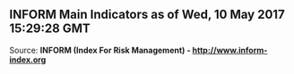 ## INFORM Main Indicators as of Wed, 10 May 2017 15:29:28 GMT

Source: **INFORM (Index For Risk Management) - http://www.inform-index.org**
